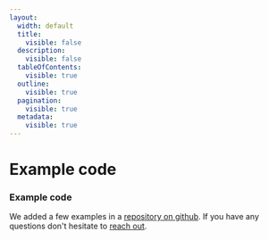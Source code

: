 ```yaml
---
layout:
  width: default
  title:
    visible: false
  description:
    visible: false
  tableOfContents:
    visible: true
  outline:
    visible: true
  pagination:
    visible: true
  metadata:
    visible: true
---
```


# Example code

### Example code&#x20;

We added a few examples in a [repository on github](https://github.com/coin-voyage/examples). If you have any questions don't hesitate to [reach out](support.md).

